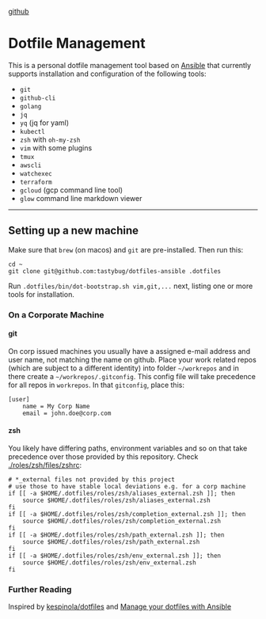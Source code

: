 [github](https://github.com/tastybug/dotfiles-ansible)

# Dotfile Management

This is a personal dotfile management tool based on [Ansible](https://www.ansible.com/) that currently supports installation and configuration of the following tools:

* `git`
* `github-cli`
* `golang`
* `jq`
* `yq` (jq for yaml)
* `kubectl`
* `zsh` with `oh-my-zsh`
* `vim` with some plugins
* `tmux`
* `awscli`
* `watchexec`
* `terraform`
* `gcloud` (gcp command line tool)
* `glow` command line markdown viewer

----

## Setting up a new machine
Make sure that `brew` (on macos) and `git` are pre-installed. Then run this:

```
cd ~
git clone git@github.com:tastybug/dotfiles-ansible .dotfiles
```

Run `.dotfiles/bin/dot-bootstrap.sh vim,git,...` next, listing one or more tools for installation.

### On a Corporate Machine

#### git
On corp issued machines you usually have a assigned e-mail address and user name, not matching the name on github. 
Place your work related repos (which are subject to a different identity) into folder `~/workrepos` and in there create a `~/workrepos/.gitconfig`. This config file will take precedence for all repos in `workrepos`. In that `gitconfig`, place this:

```
[user]
	name = My Corp Name
	email = john.doe@corp.com
```

#### zsh
You likely have differing paths, environment variables and so on that take precedence over those provided by this repository. Check [./roles/zsh/files/zshrc](./roles/zsh/files/zshrc):
```
# *_external files not provided by this project
# use those to have stable local deviations e.g. for a corp machine
if [[ -a $HOME/.dotfiles/roles/zsh/aliases_external.zsh ]]; then
    source $HOME/.dotfiles/roles/zsh/aliases_external.zsh
fi
if [[ -a $HOME/.dotfiles/roles/zsh/completion_external.zsh ]]; then
    source $HOME/.dotfiles/roles/zsh/completion_external.zsh
fi
if [[ -a $HOME/.dotfiles/roles/zsh/path_external.zsh ]]; then
    source $HOME/.dotfiles/roles/zsh/path_external.zsh
fi
if [[ -a $HOME/.dotfiles/roles/zsh/env_external.zsh ]]; then
    source $HOME/.dotfiles/roles/zsh/env_external.zsh
fi
```

### Further Reading

Inspired by [kespinola/dotfiles](https://github.com/kespinola/dotfiles) and [Manage your dotfiles with Ansible](https://medium.com/espinola-designs/manage-your-dotfiles-with-ansible-6dbedd5532bb)
